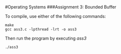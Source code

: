 #Operating Systems
###Assignment 3: Bounded Buffer

To compile, use either of the following commands:
```
make
gcc ass3.c -lpthread -lrt -o ass3
```


Then run the program by executing *ass3*
```
./ass3
```
